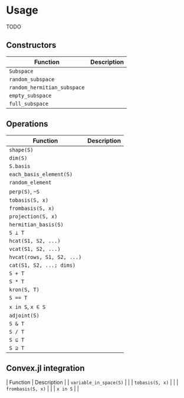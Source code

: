 Usage
=====

TODO

## Constructors

| Function                    | Description |
| --------                    | ----------- |
| `Subspace`                  |             |
| `random_subspace`           |             |
| `random_hermitian_subspace` |             |
| `empty_subspace`            |             |
| `full_subspace`             |             |

## Operations

| Function                   | Description |
| --------                   | ----------- |
| `shape(S)`                 |             |
| `dim(S)`                   |             |
| `S.basis`                  |             |
| `each_basis_element(S)`    |             |
| `random_element`           |             |
| `perp(S)`, `~S`            |             |
| `tobasis(S, x)`            |             |
| `frombasis(S, x)`          |             |
| `projection(S, x)`         |             |
| `hermitian_basis(S)`       |             |
| `S ⟂ T`                    |             |
| `hcat(S1, S2, ...)`        |             |
| `vcat(S1, S2, ...)`        |             |
| `hvcat(rows, S1, S2, ...)` |             |
| `cat(S1, S2, ...; dims)`   |             |
| `S + T`                    |             |
| `S * T`                    |             |
| `kron(S, T)`               |             |
| `S == T`                   |             |
| `x in S`, `x ∈ S`          |             |
| `adjoint(S)`               |             |
| `S & T`                    |             |
| `S / T`                    |             |
| `S ⊆ T`                    |             |
| `S ⊇ T`                    |             |

## Convex.jl integration

| Function               | Description |
| `variable_in_space(S)` |             |
| `tobasis(S, x)`        |             |
| `frombasis(S, x)`      |             |
| `x in S`               |             |
